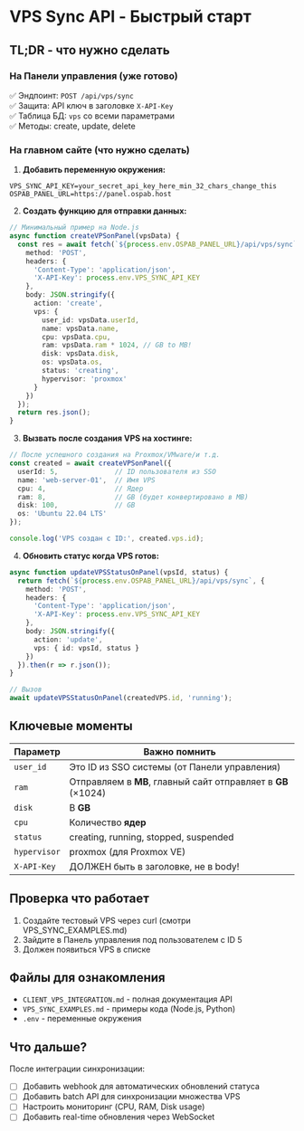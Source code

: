 # VPS Sync API - Быстрый старт

## TL;DR - что нужно сделать

### На Панели управления (уже готово)

✅ Эндпоинт: `POST /api/vps/sync`  
✅ Защита: API ключ в заголовке `X-API-Key`  
✅ Таблица БД: `vps` со всеми параметрами  
✅ Методы: create, update, delete  

### На главном сайте (что нужно сделать)

1. **Добавить переменную окружения:**
```env
VPS_SYNC_API_KEY=your_secret_api_key_here_min_32_chars_change_this
OSPAB_PANEL_URL=https://panel.ospab.host
```

2. **Создать функцию для отправки данных:**
```typescript
// Минимальный пример на Node.js
async function createVPSonPanel(vpsData) {
  const res = await fetch(`${process.env.OSPAB_PANEL_URL}/api/vps/sync`, {
    method: 'POST',
    headers: {
      'Content-Type': 'application/json',
      'X-API-Key': process.env.VPS_SYNC_API_KEY
    },
    body: JSON.stringify({
      action: 'create',
      vps: {
        user_id: vpsData.userId,
        name: vpsData.name,
        cpu: vpsData.cpu,
        ram: vpsData.ram * 1024, // GB to MB!
        disk: vpsData.disk,
        os: vpsData.os,
        status: 'creating',
        hypervisor: 'proxmox'
      }
    })
  });
  return res.json();
}
```

3. **Вызвать после создания VPS на хостинге:**
```typescript
// После успешного создания на Proxmox/VMware/и т.д.
const created = await createVPSonPanel({
  userId: 5,              // ID пользователя из SSO
  name: 'web-server-01',  // Имя VPS
  cpu: 4,                 // Ядер
  ram: 8,                 // GB (будет конвертировано в MB)
  disk: 100,              // GB
  os: 'Ubuntu 22.04 LTS'
});

console.log('VPS создан с ID:', created.vps.id);
```

4. **Обновить статус когда VPS готов:**
```typescript
async function updateVPSStatusOnPanel(vpsId, status) {
  return fetch(`${process.env.OSPAB_PANEL_URL}/api/vps/sync`, {
    method: 'POST',
    headers: {
      'Content-Type': 'application/json',
      'X-API-Key': process.env.VPS_SYNC_API_KEY
    },
    body: JSON.stringify({
      action: 'update',
      vps: { id: vpsId, status }
    })
  }).then(r => r.json());
}

// Вызов
await updateVPSStatusOnPanel(createdVPS.id, 'running');
```

## Ключевые моменты

| Параметр | Важно помнить |
|----------|---------------|
| `user_id` | Это ID из SSO системы (от Панели управления) |
| `ram` | Отправляем в **MB**, главный сайт отправляет в **GB** (×1024) |
| `disk` | В **GB** |
| `cpu` | Количество **ядер** |
| `status` | creating, running, stopped, suspended |
| `hypervisor` | proxmox (для Proxmox VE) |
| `X-API-Key` | ДОЛЖЕН быть в заголовке, не в body! |

## Проверка что работает

1. Создайте тестовый VPS через curl (смотри VPS_SYNC_EXAMPLES.md)
2. Зайдите в Панель управления под пользователем с ID 5
3. Должен появиться VPS в списке

## Файлы для ознакомления

- `CLIENT_VPS_INTEGRATION.md` - полная документация API
- `VPS_SYNC_EXAMPLES.md` - примеры кода (Node.js, Python)
- `.env` - переменные окружения

## Что дальше?

После интеграции синхронизации:

- [ ] Добавить webhook для автоматических обновлений статуса
- [ ] Добавить batch API для синхронизации множества VPS
- [ ] Настроить мониторинг (CPU, RAM, Disk usage)
- [ ] Добавить real-time обновления через WebSocket
